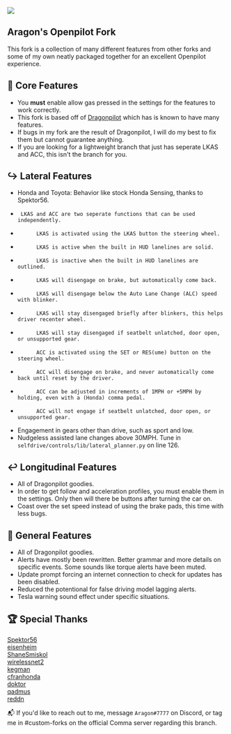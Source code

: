 [![](https://i.imgur.com/lGnO4Oq.png)](#)

Aragon's Openpilot Fork
------

This fork is a collection of many different features from other forks and some of my own neatly packaged together for an excellent Openpilot experience.

🚗 Core Features
------
* You **must** enable allow gas pressed in the settings for the features to work correctly.
* This fork is based off of [Dragonpilot](https://github.com/dragonpilot-community/dragonpilot) which has is known to have many features.
* If bugs in my fork are the result of Dragonpilot, I will do my best to fix them but cannot guarantee anything.
* If you are looking for a lightweight branch that just has seperate LKAS and ACC, this isn't the branch for you.

↪️ Lateral Features
------
* Honda and Toyota: Behavior like stock Honda Sensing, thanks to Spektor56. 
*      LKAS and ACC are two seperate functions that can be used independently.
*           LKAS is activated using the LKAS button the steering wheel.
*           LKAS is active when the built in HUD lanelines are solid. 
*           LKAS is inactive when the built in HUD lanelines are outlined.
*           LKAS will disengage on brake, but automatically come back.
*           LKAS will disengage below the Auto Lane Change (ALC) speed with blinker.
*           LKAS will stay disengaged briefly after blinkers, this helps driver recenter wheel.
*           LKAS will stay disengaged if seatbelt unlatched, door open, or unsupported gear.
*           ACC is activated using the SET or RES(ume) button on the steering wheel.
*           ACC will disengage on brake, and never automatically come back until reset by the driver.
*           ACC can be adjusted in increments of 1MPH or +5MPH by holding, even with a (Honda) comma pedal.
*           ACC will not engage if seatbelt unlatched, door open, or unsupported gear.

* Engagement in gears other than drive, such as sport and low.
* Nudgeless assisted lane changes above 30MPH. Tune in `selfdrive/controls/lib/lateral_planner.py` on line 126.

↩️ Longitudinal Features
------
* All of Dragonpilot goodies. 
* In order to get follow and acceleration profiles, you must enable them in the settings. Only then will there be buttons after turning the car on.
* Coast over the set speed instead of using the brake pads, this time with less bugs.

🚗 General Features
------
* All of Dragonpilot goodies.
* Alerts have mostly been rewritten. Better grammar and more details on specific events. Some sounds like torque alerts have been muted.
* Update prompt forcing an internet connection to check for updates has been disabled.
* Reduced the potentional for false driving model lagging alerts.
* Tesla warning sound effect under specific situations.

🏆 Special Thanks
------
[Spektor56](https://github.com/spektor56/openpilot)   
[eisenheim](https://github.com/eyezenheim/openpilot)  
[ShaneSmiskol](https://github.com/ShaneSmiskol/openpilot)    
[wirelessnet2](https://github.com/wirelessnet2/openpilot)    
[kegman](https://github.com/kegman/openpilot)    
[cfranhonda](https://github.com/cfranhonda/openpilot)    
[doktor](https://github.com/doktorsleepelss)    
[qadmus](https://github.com/qadmus/openpilot)  
[reddn](https://github.com/reddn)

📬 If you'd like to reach out to me, message `Aragon#7777` on Discord, or tag me in #custom-forks on the official Comma server regarding this branch.